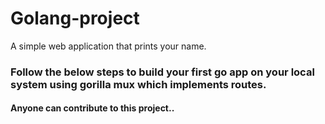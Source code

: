 # Golang-project
A simple web application that prints your name.

###  Follow the below steps to build your first go app on your local system using gorilla mux which implements routes.

#### Anyone can contribute to this project..


